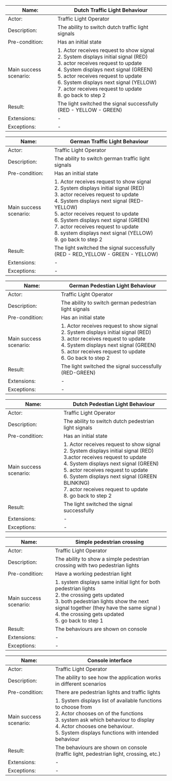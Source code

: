| Name: | Dutch Traffic Light Behaviour |
|-|-|
| Actor: |  Traffic Light Operator|
| Description: | The ability to switch dutch traffic light signals  |
| Pre-condition: | Has an initial state |
| Main success scenario: | 1. Actor receives request to show signal <br> 2. System displays initial signal (RED) <br> 3. actor receives request to update <br>4. System displays next signal (GREEN) <br> 5. actor receives request to update <br> 6. System displays next signal (YELLOW) <br> 7. actor receives request to update <br> 8. go back to step 2 |
| Result: | The light switched the signal successfully (RED - YELLOW - GREEN) |
| Extensions: | - |
| Exceptions: | - |

| Name: | German Traffic Light Behaviour |
|-|-|
| Actor: |  Traffic Light Operator |
| Description: | The ability to switch german traffic light signals  |
| Pre-condition: | Has an initial state |
| Main success scenario: | 1. Actor receives request to show signal <br> 2. System displays initial signal (RED) <br> 3. actor receives request to update <br>4. System displays next signal (RED-YELLOW) <br> 5. actor receives request to update <br> 6. System displays next signal (GREEN) <br> 7. actor receives request to update <br>8. system displays next signal (YELLOW) <br>9. go back to step 2 |
| Result: | The light switched the signal successfully (RED - RED_YELLOW - GREEN - YELLOW) |
| Extensions: | - |
| Exceptions: | - |

| Name: | German Pedestian Light Behaviour |
|-|-|
| Actor: | Traffic Light Operator |
| Description: | The ability to switch german pedestrian light signals  |
| Pre-condition: | Has an initial state |
| Main success scenario: | 1. Actor receives request to show signal <br> 2. System displays initial signal (RED) <br> 3. actor receives request to update <br>4. System displays next signal (GREEN)<br>5. actor receives request to update <br>6. Go back to step 2 |
| Result: | The light switched the signal successfully (RED-GREEN) |
| Extensions: | - |
| Exceptions: | - |

| Name: | Dutch Pedestian Light Behaviour |
|-|-|
| Actor: |  Traffic Light Operator |
| Description: | The ability to switch dutch pedestrian light signals  |
| Pre-condition: | Has an initial state |
| Main success scenario: | 1. Actor receives request to show signal <br> 2. System displays initial signal (RED) <br> 3.actor receives request to update <br>4. System displays next signal (GREEN) <br>5. actor receives request to update <br> 6. System displays next signal (GREEN BLINKING) <br>7. actor receives request to update  <br>8. go back to step 2 <br>|
| Result: | The light switched the signal successfully |
| Extensions: | - |
| Exceptions: | - |

 Name: | Simple pedestrian crossing |
|-|-|
| Actor: | Traffic Light Operator|
| Description: | The ability to show a simple pedestrian crossing with two pedestrian lights  |
| Pre-condition: | Have a working pedestrian light |
| Main success scenario: | 1. system displays same initial light for both pedestrian lights<br> 2. the crossing gets updated<br> 3. both pedestrian lights show the next signal together (they have the same signal ) <br> 4. the crossing gets updated<br> 5. go back to step 1  |
| Result: | The behaviours are shown on console  |
| Extensions: | - |
| Exceptions: | - |

| Name: | Console interface |
|-|-|
| Actor: | Traffic Light Operator|
| Description: | The ability to see how the application works in different scenarios  |
| Pre-condition: | There are pedestrian lights and traffic lights  |
| Main success scenario: | 1. System displays list of available functions to choose from <br> 2. Actor chooses on of the functions <br> 3. system ask which behaviour to display<br> 4. Actor chooses one behaviour. <br> 5. System displays functions with intended behaviour   |
| Result: | The behaviours are shown on console (traffic light, pedestrian light, crossing, etc.) |
| Extensions: | - |
| Exceptions: | - |

